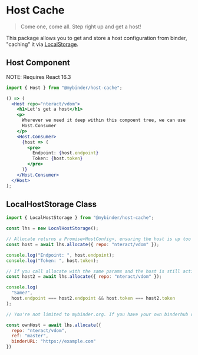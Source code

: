 # Host Cache

> Come one, come all. Step right up and get a host!

This package allows you to get and store a host configuration from binder, "caching" it via [LocalStorage](https://developer.mozilla.org/en-US/docs/Web/API/Window/localStorage).

## Host Component

NOTE: Requires React 16.3

```jsx
import { Host } from "@mybinder/host-cache";

() => (
  <Host repo="nteract/vdom">
    <h1>Let's get a host</h1>
    <p>
      Wherever we need it deep within this compoent tree, we can use
      Host.Consumer
    </p>
    <Host.Consumer>
      {host => (
        <pre>
          Endpoint: {host.endpoint}
          Token: {host.token}
        </pre>
      )}
    </Host.Consumer>
  </Host>
);
```

## LocalHostStorage Class

```js
import { LocalHostStorage } from "@mybinder/host-cache";

const lhs = new LocalHostStorage();

// Allocate returns a Promise<HostConfig>, ensuring the host is up too
const host = await lhs.allocate({ repo: "nteract/vdom" });

console.log("Endpoint: ", host.endpoint);
console.log("Token: ", host.token);

// If you call allocate with the same params and the host is still active, you'll get the same host
const host2 = await lhs.allocate({ repo: "nteract/vdom" });

console.log(
  "Same?",
  host.endpoint === host2.endpoint && host.token === host2.token
);

// You're not limited to mybinder.org. If you have your own binderhub deployed, use it!

const ownHost = await lhs.allocate({
  repo: "nteract/vdom",
  ref: "master",
  binderURL: "https://example.com"
})
```
